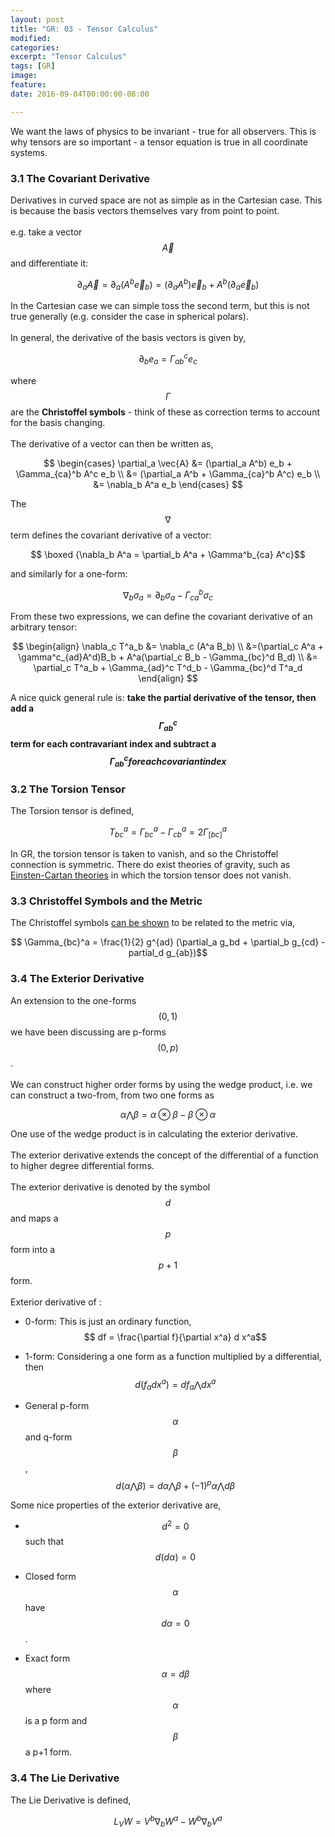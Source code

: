 ```yaml
---
layout: post
title: "GR: 03 - Tensor Calculus"
modified:
categories:
excerpt: "Tensor Calculus"
tags: [GR]
image:
feature:
date: 2016-09-04T00:00:00-08:00

---
```

We want the laws of physics to be invariant - true for all observers. This is why tensors are so important - a tensor equation is true in all coordinate systems.

### 3.1 The Covariant Derivative

Derivatives in curved space are not as simple as in the Cartesian case. This is because the basis vectors themselves vary from point to point. <br> <br> e.g. take a vector $$ \vec{A}$$ and differentiate it:

$$ \partial_a \vec{A} = \partial_a (A^b \vec{e}_b) = (\partial_a A^b) \vec{e}_b + A^b (\partial_a \vec{e}_b)$$

In the Cartesian case we can simple toss the second term, but this is not true generally (e.g. consider the case in spherical polars). <br> <br> In general, the derivative of the basis vectors is given by,

$$ \partial_b e_a = \Gamma_{ab}^c e_c$$

where $$ \Gamma$$ are the **Christoffel symbols** - think of these as correction terms to account for the basis changing. <br> <br> The derivative of a vector can then be written as,

$$
\begin{cases}
\partial_a \vec{A} &= (\partial_a A^b) e_b + \Gamma_{ca}^b A^c e_b \\
                   &= (\partial_a A^b + \Gamma_{ca}^b A^c) e_b \\
                   &= \nabla_b A^a e_b
\end{cases}
$$

The $$ \nabla$$ term defines the covariant derivative of a vector:

$$ \boxed {\nabla_b A^a = \partial_b A^a + \Gamma^b_{ca} A^c}$$

and similarly for a one-form:

$$ \nabla_b \sigma_a = \partial_b \sigma_a - \Gamma^b_{ca} \sigma_c$$

From these two expressions, we can define the covariant derivative of an arbitrary tensor:

$$
\begin{align}
\nabla_c T^a_b &= \nabla_c (A^a B_b) \\
               &=(\partial_c A^a + \gamma^c_{ad}A^d)B_b + A^a(\partial_c B_b - \Gamma_{bc}^d B_d)  \\
               &= \partial_c T^a_b + \Gamma_{ad}^c T^d_b - \Gamma_{bc}^d T^a_d
\end{align}
$$

A nice quick general rule is: **take the partial derivative of the tensor, then add a $$ \Gamma^c_{ab}$$ term for each contravariant index and subtract a $$\Gamma^c_{ab} for each covariant index $$**

### 3.2 The Torsion Tensor
The Torsion tensor is defined,

$$ T^a_{bc} = \Gamma_{bc}^a - \Gamma_{cb}^a = 2 \Gamma^a_{[bc]}$$

In GR, the torsion tensor is taken to vanish, and so the Christoffel connection is symmetric. There do exist theories of gravity, such as [Einsten-Cartan theories](https://en.wikipedia.org/wiki/Einstein–Cartan_theory) in which the torsion tensor does not vanish.

### 3.3 Christoffel Symbols and the Metric

The Christoffel symbols [can be shown](http://tomkimpson.com/GR3.1-ChristoffelDeriv/) to be related to the metric via,

$$ \Gamma_{bc}^a = \frac{1}{2} g^{ad} (\partial_a g_bd + \partial_b g_{cd} - partial_d g_{ab})$$

### 3.4 The Exterior Derivative
An extension to the one-forms $$ (0,1)$$ we have been discussing are p-forms $$ (0,p)$$. <br> <br> We can construct higher order forms by using the wedge product, i.e. we can construct a two-from, from two one forms as

$$ \alpha \bigwedge \beta = \alpha \otimes \beta - \beta \otimes \alpha$$


One use of the wedge product is in calculating the exterior derivative. <br> <br> The exterior derivative extends the concept of the differential of a function to higher degree differential forms. <br> <br> The exterior derivative is denoted by the symbol $$ d$$ and maps a $$ p$$ form into a $$ p+1$$ form. <br> <br>
Exterior derivative of :

* 0-form: This is just an ordinary function, $$ df = \frac{\partial f}{\partial x^a} d x^a$$

* 1-form: Considering a one form as a function multiplied by a differential, then $$ d(f_a dx^a) = df_a \bigwedge dx^a$$

* General p-form $$ \alpha$$ and q-form $$ \beta$$, $$ d(\alpha \bigwedge \beta) = d \alpha \bigwedge \beta + (-1)^p \alpha \bigwedge d \beta$$

Some nice properties of the exterior derivative are,

* $$ d^2 =0$$ such that $$ d(d \alpha) =0$$

* Closed form $$ \alpha$$ have $$ d \alpha =0$$.

* Exact form $$ \alpha = d \beta$$ where $$ \alpha$$ is a p form and $$ \beta$$ a p+1 form.


### 3.4 The Lie Derivative

The Lie Derivative is defined,

$$ L_V W = V^b \nabla_b W^a - W^b \nabla_b V^a$$
